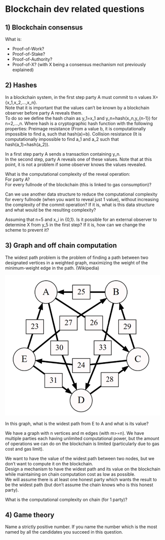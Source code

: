 # Blockchain dev related questions

## 1) Blockchain consensus
What is:
- Proof-of-Work?  
- Proof-of-Stake?  
- Proof-of-Authority?  
- Proof-of-X? (with X being a consensus mechanism not previously explained)  


## 2) Hashes
In a blockchain system, in the first step party A must commit to n values X={x_1,x_2,...,x_n}.  
Note that it is important that the values can’t be known by a blockchain observer before party A reveals them.  
To do so we define the hash chain as y_1=x_1 and y_n=hash(x_n,y_{n-1}) for n=2,...,n.
Where hash is a cryptographic hash function with the following properties:
Preimage resistance (From a value b, it is computationally impossible to find a, such that hash(a)=b).
Collision resistance (It is computationally impossible to find a_1 and a_2 such that hash(a_1)=hash(a_2)).  


In a first step party A sends a transaction containing y_n.  
In the second step, party A reveals one of these values.  Note that at this point, it is not a problem if some observer knows the values revealed.  

What is the computational complexity of the reveal operation:  
For party A?  
For every fullnode of the blockchain (this is linked to gas consumption)?  


Can we use another data structure to reduce the computational complexity for every fullnode (when you want to reveal just 1 value), without increasing the complexity of the commit operation? If it is, what is this data structure and what would be the resulting complexity?  

Assuming that n=5 and x_i in {0,1}. Is it possible for an external observer to determine X from y_5 in the first step? If it is, how can we change the scheme to prevent it?  



## 3) Graph and off chain computation
The widest path problem is the problem of finding a path between two designated vertices in a weighted graph, maximizing the weight of the minimum-weight edge in the path. (Wikipedia)  

<p align="center">
    <img src="graph.PNG">
</p>  

In this graph, what is the widest path from E to A and what is its value?  


We have a graph with n vertices and m edges (with m>=n). We have multiple parties each having unlimited computational power, but the amount of operations we can do on the blockchain is limited (particularly due to gas cost and gas limit).  

We want to have the value of the widest path between two nodes, but we don’t want to compute it on the blockchain.  
Design a mechanism to have the widest path and its value on the blockchain while maintaining on chain computation cost as low as possible.  
We will assume there is at least one honest party which wants the result to be the widest path (but don’t assume the chain knows who is this honest party).  


What is the computational complexity on chain (for 1 party)?  


## 4) Game theory
Name a strictly positive number. If you name the number which is the most named by all the candidates you succeed in this question.  

